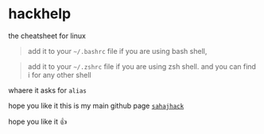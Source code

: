 # hackhelp
the cheatsheet for linux
>add it to your `~/.bashrc` file if you are using bash shell,


>add it to your `~/.zshrc` file if you are using zsh shell.
and you can find i for any other shell

whaere it asks for `alias`

hope you like it this is my main github page
[`sahajhack`](http://github.com/sahajhack)

hope you like it :+1:
